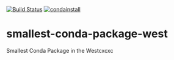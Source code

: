 [![Build Status](https://travis-ci.com/lorenzocerrone/smallest-conda-package-west.svg?branch=master)](https://travis-ci.com/lorenzocerrone/smallest-conda-package-west)
[![condainstall](https://anaconda.org/lcerrone/scpw/badges/installer/conda.svg)](https://anaconda.org/lcerrone/scpw/)

# smallest-conda-package-west
Smallest Conda Package in the Westcxcxc
